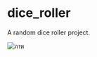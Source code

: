 # dice_roller

A random dice roller project.


![ภาพ](https://github.com/joy-chaimontree/DiceRoller/assets/127076492/087fe3fc-8826-4011-a1fb-01fb60def238)


